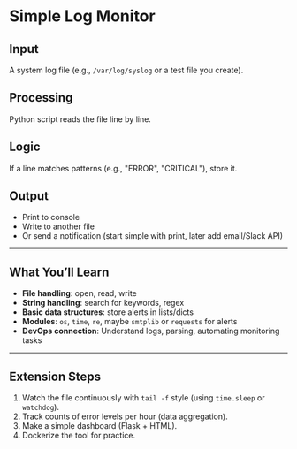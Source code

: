 # Simple Log Monitor

## Input
A system log file (e.g., `/var/log/syslog` or a test file you create).

## Processing
Python script reads the file line by line.

## Logic
If a line matches patterns (e.g., "ERROR", "CRITICAL"), store it.

## Output
- Print to console  
- Write to another file  
- Or send a notification (start simple with print, later add email/Slack API)  

---

## What You’ll Learn
- **File handling**: open, read, write  
- **String handling**: search for keywords, regex  
- **Basic data structures**: store alerts in lists/dicts  
- **Modules**: `os`, `time`, `re`, maybe `smtplib` or `requests` for alerts  
- **DevOps connection**: Understand logs, parsing, automating monitoring tasks  

---

## Extension Steps
1. Watch the file continuously with `tail -f` style (using `time.sleep` or `watchdog`).  
2. Track counts of error levels per hour (data aggregation).  
3. Make a simple dashboard (Flask + HTML).  
4. Dockerize the tool for practice.  
